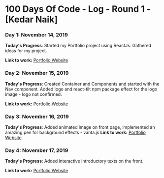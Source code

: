 # 100 Days Of Code - Log - Round 1 - [Kedar Naik]

### Day 1: November 14, 2019

**Today's Progress**: Started my Portfolio project using ReactJs. Gathered ideas for my project.

**Link to work:** [Portfolio Website](https://github.com/kedsnaik/MyPortfolio)


### Day 2: November 15, 2019

**Today's Progress**: Created Container and Components and started with the Nav component. Added logo and react-tilt npm package effect for the logo image - logo not confirmed.

**Link to work:** [Portfolio Website](https://github.com/kedsnaik/MyPortfolio)


### Day 3: November 16, 2019

**Today's Progress**: Added animated image on front page, implemented an amazing pen for background effects - vanta.js
**Link to work:** [Portfolio Website](https://github.com/kedsnaik/MyPortfolio)


### Day 4: November 17, 2019

**Today's Progress**: Added interactive introductory texts on the front.

**Link to work:** [Portfolio Website](https://github.com/kedsnaik/MyPortfolio)
